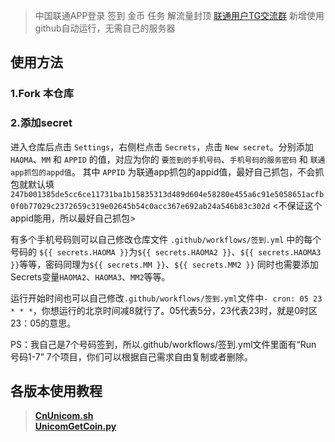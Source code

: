 > 中国联通APP登录 签到 金币 任务 解流量封顶    [联通用户TG交流群](https://t.me/HiCnUnicom)
新增使用github自动运行，无需自己的服务器
## 使用方法

### 1.Fork 本仓库

### 2.添加secret
进入仓库后点击 `Settings`，右侧栏点击 `Secrets`，点击 `New secret`。分别添加 `HAOMA`、`MM` 和 `APPID` 的值，对应为你的 `要签到的手机号码`、`手机号码的服务密码` 和 `联通app抓包的appd值`。
其中 `APPID` 为联通app抓包的appid值，最好自己抓包，不会抓包就默认填 `247b001385de5cc6ce11731ba1b15835313d489d604e58280e455a6c91e5058651acfb0f0b77029c2372659c319e02645b54c0acc367e692ab24a546b83c302d`  <不保证这个appid能用，所以最好自己抓包>



有多个手机号码则可以自己修改仓库文件 `.github/workflows/签到.yml` 中的每个号码的
`${{ secrets.HAOMA }}`为`${{ secrets.HAOMA2 }}`、`${{ secrets.HAOMA3 }}`等等，密码同理为`${{ secrets.MM }}`、`${{ secrets.MM2 }}`
同时也需要添加Secrets变量`HAOMA2`、`HAOMA3`、`MM2`等等。

运行开始时间也可以自己修改`.github/workflows/签到.yml`文件中`- cron: 05 23 * * *`，你想运行的北京时间减8就行了。05代表5分，23代表23时，就是0时区23：05的意思。

PS：我自己是7个号码签到，所以.github/workflows/签到.yml文件里面有“Run 号码1-7” 7个项目，你们可以根据自己需求自由复制或者删除。

## 各版本使用教程  
> [**CnUnicom.sh**](https://github.com/mixool/HiCnUnicom/blob/master/tutorial/CnUnicom_sh_readme.md)  
> [**UnicomGetCoin.py**](https://github.com/mixool/HiCnUnicom/blob/master/tutorial/UnicomAutoGetCoin_py_readme.md)  
  
